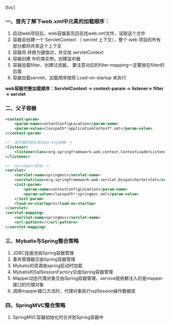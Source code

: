 [toc]

### 一、首先了解下web.xml中元素的加载顺序：

1. 启动web项目后，web容器首先回去找web.xml文件，读取这个文件
2. 容器会创建一个 ServletContext （ servlet 上下文），整个 web 项目的所有部分都将共享这个上下文
3. 容器将 转换为键值对，并交给 servletContext
4. 容器创建 中的类实例，创建监听器
5. 容器加载filter，创建过滤器， 要注意对应的filter-mapping一定要放在filter的后面
6. 容器加载servlet，加载顺序按照 Load-on-startup 来执行

**web容器完整加载顺序：ServletContext -> context-param -> listener-> filter -> servlet**

### 二、父子容器

```xml
<context-param>
    <param-name>contextConfigLocation</param-name>
    <param-value>classpath*:applicationContext*.xml</param-value>
</context-param>

<!--监听器初始化启动spring容器-->
<listener>
	<listenerclass>org.springframework.web.context.ContextLoaderListener</listenerclass>
</listener>

<!--springmvc启动-->
<servlet>
    <servlet-name>springmvc</servlet-name>
    <servletclass>org.springframework.web.servlet.DispatcherServlet</servletclass>
    <init-param>
        <param-name>contextConfigLocation</param-name>
        <param-value>classpath*:springmvc.xml</param-value>
    </init-param>
    <load-on-startup>1</load-on-startup>
</servlet>
<servlet-mapping>
    <servlet-name>springmvc</servlet-name>
    <url-pattern>/</url-pattern>
</servlet-mapping>
```

### 三、Mybatis与Spring整合策略

1. JDBC连接池由Spring容器管理
2. 事务管理器交由Spring容器管理
3. Mybatis的资源由spring启动时加载
4. Mybatis的SqlSessionFactory交由Spring容器管理
5. Mapper动态代理对象交由Spring容器管理，service层依赖注入的是mapper接口的代理对象
6. 调用mapper接口方法时，代理对象执行sqlSession操作数据库

### 四、SpringMVC整合策略

1. SpringMVC容器初始化时合并到Spring容器中

